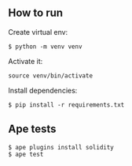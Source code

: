 ## How to run
Create virtual env:
```
$ python -m venv venv
```

Activate it:
```
source venv/bin/activate
```

Install dependencies:
```
$ pip install -r requirements.txt
```

## Ape tests
```
$ ape plugins install solidity
$ ape test
```